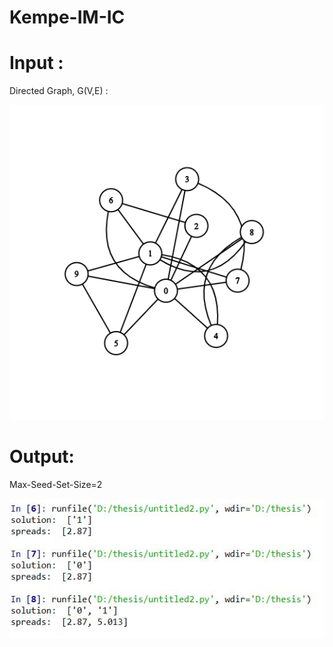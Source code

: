 # Kempe-IM-IC

# Input : 

Directed Graph, G(V,E) :

![Image description](Simplegraph.png)




# Output:

Max-Seed-Set-Size=2

![Image description](solution.JPG)
